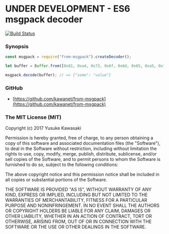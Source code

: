 # UNDER DEVELOPMENT - ES6 msgpack decoder

[![Build Status](https://travis-ci.org/kawanet/from-msgpack.svg?branch=master)](https://travis-ci.org/kawanet/from-msgpack)

### Synopsis

```js
const msgpack = require("from-msgpack").createDecoder();

let buffer = Buffer.from([0x81, 0xa4, 0x73, 0x6f, 0x6d, 0x65, 0xa5, 0x76, 0x61, 0x6c, 0x75, 0x65]);

msgpack.decode(buffer); // => {"some": "value"}
```

### GitHub

- [https://github.com/kawanet/from-msgpack](https://github.com/kawanet/from-msgpack)

### The MIT License (MIT)

Copyright (c) 2017 Yusuke Kawasaki

Permission is hereby granted, free of charge, to any person obtaining a copy
of this software and associated documentation files (the "Software"), to deal
in the Software without restriction, including without limitation the rights
to use, copy, modify, merge, publish, distribute, sublicense, and/or sell
copies of the Software, and to permit persons to whom the Software is
furnished to do so, subject to the following conditions:

The above copyright notice and this permission notice shall be included in all
copies or substantial portions of the Software.

THE SOFTWARE IS PROVIDED "AS IS", WITHOUT WARRANTY OF ANY KIND, EXPRESS OR
IMPLIED, INCLUDING BUT NOT LIMITED TO THE WARRANTIES OF MERCHANTABILITY,
FITNESS FOR A PARTICULAR PURPOSE AND NONINFRINGEMENT. IN NO EVENT SHALL THE
AUTHORS OR COPYRIGHT HOLDERS BE LIABLE FOR ANY CLAIM, DAMAGES OR OTHER
LIABILITY, WHETHER IN AN ACTION OF CONTRACT, TORT OR OTHERWISE, ARISING FROM,
OUT OF OR IN CONNECTION WITH THE SOFTWARE OR THE USE OR OTHER DEALINGS IN THE
SOFTWARE.
